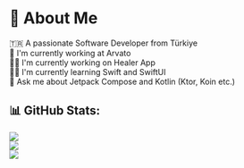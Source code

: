 # 💫 About Me
🇹🇷 A passionate Software Developer from Türkiye<br>🏢 I'm currently working at Arvato<br>👨‍💻 I'm currently working on Healer App</br>🙅‍♂️ I'm currently learning Swift and SwiftUI<br>💬 Ask me about Jetpack Compose and Kotlin (Ktor, Koin etc.)</br>

## 📊 GitHub Stats:
![](https://github-readme-stats.vercel.app/api?username=furkanayaz&theme=tokyonight&hide_border=false&include_all_commits=false&count_private=false)<br/>
![](https://github-readme-streak-stats.herokuapp.com/?user=furkanayaz&theme=tokyonight&hide_border=false)<br/>
![](https://github-readme-stats.vercel.app/api/top-langs/?username=furkanayaz&theme=tokyonight&hide_border=false&include_all_commits=true&count_private=false&layout=compact)

